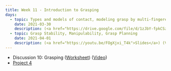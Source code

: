 ```yaml
---
title: Week 11 - Introduction to Grasping 
days:
  - topic: Types and models of contact, modeling grasp by multi-fingered hands
    date: 2021-03-30
    description: (<a href="https://drive.google.com/file/d/1zJbY-fpkCSzSlwx1-8mRZRtOj0V1l892/view?usp=sharing">Slides</a>) (<a href="https://youtu.be/_XwREpqM4n8">Video</a>) (Scribe Notes) <br /> MaSKS Ch 11 and Appendix B
  - topic: Grasp Stability, Manipulability, Grasp Planning
    date: 2021-04-01
    description: (<a href="https://youtu.be/FOgXjxi_T4k">Slides</a>) (Video) (Scribe Notes) <br /> MaSKS Ch 11 and Appendix B
---
```


- Discussion 10: Grasping ([Worksheet](../assets/discussions/106B_Dis_10_Worksheet.pdf)) (<a href="https://youtu.be/74guSvnZF6s">Video</a>)
- [Project 4](../assets/projects/EECS_106B_Project_4-2.pdf)